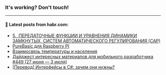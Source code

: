 ### It's working? Don't touch!

---
<!--
#### 🛠️ Technical stack:

![C++](https://img.shields.io/badge/C++-informational?logo=c%2B%2B&style=flat&logoColor=white&color=9C033A)
![Java](https://img.shields.io/badge/Java-informational?logo=java&style=flat&logoColor=white&color=007396)
![Kotlin](https://img.shields.io/badge/Kotlin-informational?logo=Kotlin&style=flat&logoColor=white&color=0095D5)
![JS](https://img.shields.io/badge/JS-informational?logo=javaScript&style=flat&logoColor=black&color=F7Df1E) <br>
![HTML5](https://img.shields.io/badge/HTML5-informational?logo=html5&style=flat&logoColor=white&color=E34F26)
![CSS3](https://img.shields.io/badge/CSS3-informational?logo=css3&style=flat&logoColor=white&color=157286)
![Sass](https://img.shields.io/badge/Saas-informational?logo=sass&style=flat&logoColor=white&color=hotpink)
![PHP](https://img.shields.io/badge/PHP-informational?logo=php&style=flat&logoColor=white&color=777BB4) <br>
![WebPAck](https://img.shields.io/badge/WebPack-informational?logo=webPack&style=flat&logoColor=white&color=FF6F00)
![Bootstrap](https://img.shields.io/badge/Bootstrap-informational?logo=Bootstrap&style=flat&logoColor=white&color=7952B3)
![MySQL](https://img.shields.io/badge/MySQL-informational?logo=MySQL&style=flat&logoColor=white&color=00f) <br>
![NodeJS](https://img.shields.io/badge/NodeJS-informational?logo=node.js&style=flat&logoColor=white&color=43853D)
![Spring](https://img.shields.io/badge/Spring-informational?logo=Spring&style=flat&logoColor=white&color=0A9EDC)
![Angular](https://img.shields.io/badge/Vue-informational?logo=vue.js&style=flat&logoColor=white&color=red)
![Git](https://img.shields.io/badge/Git-informational?logo=git&style=flat&logoColor=white&color=darkorange)

___
-->

#### 💬 Latest posts from habr.com:

<!-- BLOG-POST-LIST:START -->
- [5.  ПЕРЕДАТОЧНЫЕ ФУНКЦИИ И УРАВНЕНИЯ ДИНАМИКИ ЗАМКНУТЫХ  СИСТЕМ АВТОМАТИЧЕСКОГО РЕГУЛИРОВАНИЯ &lpar;САР&rpar;](https://habr.com/ru/post/662882/?utm_source=habrahabr&utm_medium=rss&utm_campaign=662882)
- [PureBasic для Raspberry PI](https://habr.com/ru/post/674810/?utm_source=habrahabr&utm_medium=rss&utm_campaign=674810)
- [Взаимосвязь температуры и населения](https://habr.com/ru/post/674794/?utm_source=habrahabr&utm_medium=rss&utm_campaign=674794)
- [Дайджест интересных материалов для мобильного разработчика #449 &lpar;27 июня — 3 июля&rpar;](https://habr.com/ru/post/674786/?utm_source=habrahabr&utm_medium=rss&utm_campaign=674786)
- [[Перевод] Интерфейсы в C#: зачем они нужны?](https://habr.com/ru/post/674756/?utm_source=habrahabr&utm_medium=rss&utm_campaign=674756)
<!-- BLOG-POST-LIST:END -->
